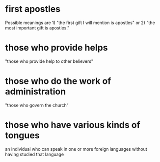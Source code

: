 # first apostles

Possible meanings are 1) "the first gift I will mention is apostles" or 2) "the most important gift is apostles."

# those who provide helps

"those who provide help to other believers"

# those who do the work of administration

"those who govern the church"

# those who have various kinds of tongues

an individual who can speak in one or more foreign languages without having studied that language

